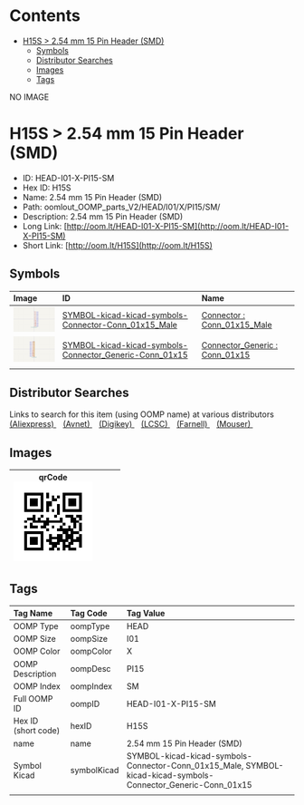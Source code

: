 



Contents
========

* [H15S > 2.54 mm 15 Pin Header (SMD)](#h15s--254-mm-15-pin-header-smd)
	* [Symbols](#symbols)
	* [Distributor Searches](#distributor-searches)
	* [Images](#images)
	* [Tags](#tags)
  
NO IMAGE  
# H15S > 2.54 mm 15 Pin Header (SMD)

- ID: HEAD-I01-X-PI15-SM
- Hex ID: H15S
- Name: 2.54 mm 15 Pin Header (SMD)
- Path: oomlout_OOMP_parts_V2/HEAD/I01/X/PI15/SM/
- Description: 2.54 mm 15 Pin Header (SMD)
- Long Link: [http://oom.lt/HEAD-I01-X-PI15-SM](http://oom.lt/HEAD-I01-X-PI15-SM)
- Short Link: [http://oom.lt/H15S](http://oom.lt/H15S)

## Symbols
  

|Image|ID|Name|
| :--- | :--- | :--- |
|[![](https://raw.githubusercontent.com/oomlout/oomlout_OOMP_eda_V2/main/SYMBOL/kicad/kicad-symbols/Connector/Conn_01x15_Male/image_140.png)](https://github.com/oomlout/oomlout_OOMP_eda_V2/tree/main/SYMBOL/kicad/kicad-symbols/Connector/Conn_01x15_Male/)|[SYMBOL-kicad-kicad-symbols-Connector-Conn_01x15_Male](https://github.com/oomlout/oomlout_OOMP_eda_V2/tree/main/SYMBOL/kicad/kicad-symbols/Connector/Conn_01x15_Male/)|[Connector : Conn_01x15_Male](https://github.com/oomlout/oomlout_OOMP_eda_V2/tree/main/SYMBOL/kicad/kicad-symbols/Connector/Conn_01x15_Male/)|
|[![](https://raw.githubusercontent.com/oomlout/oomlout_OOMP_eda_V2/main/SYMBOL/kicad/kicad-symbols/Connector_Generic/Conn_01x15/image_140.png)](https://github.com/oomlout/oomlout_OOMP_eda_V2/tree/main/SYMBOL/kicad/kicad-symbols/Connector_Generic/Conn_01x15/)|[SYMBOL-kicad-kicad-symbols-Connector_Generic-Conn_01x15](https://github.com/oomlout/oomlout_OOMP_eda_V2/tree/main/SYMBOL/kicad/kicad-symbols/Connector_Generic/Conn_01x15/)|[Connector_Generic : Conn_01x15](https://github.com/oomlout/oomlout_OOMP_eda_V2/tree/main/SYMBOL/kicad/kicad-symbols/Connector_Generic/Conn_01x15/)|
||||

## Distributor Searches
  
Links to search for this item (using OOMP name) at various distributors  
[(Aliexpress) ](https://www.aliexpress.com/wholesale?SearchText=2.54+mm+15+Pin+Header+SMD)&nbsp;&nbsp;&nbsp;[(Avnet) ](https://www.avnet.com/shop/us/search/2.54+mm+15+Pin+Header+SMD)&nbsp;&nbsp;&nbsp;[(Digikey) ](https://www.digikey.co.uk/en/products/result?s=2.54+mm+15+Pin+Header+SMD)&nbsp;&nbsp;&nbsp;[(LCSC) ](https://www.lcsc.com/search?q=2.54+mm+15+Pin+Header+SMD)&nbsp;&nbsp;&nbsp;[(Farnell) ](https://uk.farnell.com/search?st=2.54+mm+15+Pin+Header+SMD)&nbsp;&nbsp;&nbsp;[(Mouser) ](https://www.mouser.com/c/?q=2.54+mm+15+Pin+Header+SMD)&nbsp;&nbsp;&nbsp;
## Images
  

|qrCode<br>[![](https://raw.githubusercontent.com/oomlout/oomlout_OOMP_parts_V2/main/HEAD/I01/X/PI15/SM/qrCode_140.png)](https://github.com/oomlout/oomlout_OOMP_parts_V2/tree/main/HEAD/I01/X/PI15/SM/qrCode.png)||||
| :---: | :---: | :---: | :---: |

## Tags
  

|Tag Name|Tag Code|Tag Value|
| :--- | :--- | :--- |
|OOMP Type|oompType|HEAD|
|OOMP Size|oompSize|I01|
|OOMP Color|oompColor|X|
|OOMP Description|oompDesc|PI15|
|OOMP Index|oompIndex|SM|
|Full OOMP ID|oompID|HEAD-I01-X-PI15-SM|
|Hex ID (short code)|hexID|H15S|
|name|name|2.54 mm 15 Pin Header (SMD)|
|Symbol Kicad|symbolKicad|SYMBOL-kicad-kicad-symbols-Connector-Conn_01x15_Male, SYMBOL-kicad-kicad-symbols-Connector_Generic-Conn_01x15|
||||
